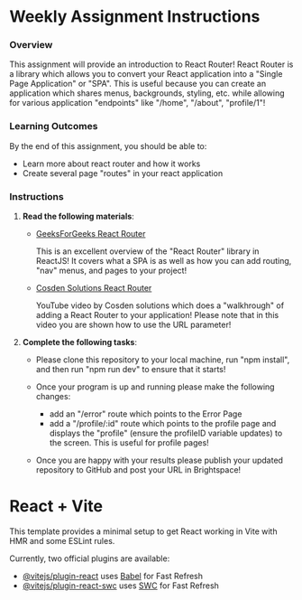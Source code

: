 # Weekly Assignment Instructions


### Overview
This assignment will provide an introduction to React Router!  React Router is a library which allows you to convert your React application into a "Single Page Application" or "SPA".  This is useful because you can create an application which shares menus, backgrounds, styling, etc. while allowing for various application "endpoints" like "/home", "/about", "profile/1"!

### Learning Outcomes
By the end of this assignment, you should be able to:
- Learn more about react router and how it works
- Create several page "routes" in your react application

### Instructions
1. **Read the following materials**:
   - [GeeksForGeeks React Router](https://www.geeksforgeeks.org/reactjs-router/)

     This is an excellent overview of the "React Router" library in ReactJS!  It covers what a SPA is as well as how you can add routing, "nav" menus, and pages to your project!
     
   - [Cosden Solutions React Router](https://youtu.be/oTIJunBa6MA?si=c17NbydvoGcWXsP-)

     YouTube video by Cosden solutions which does a "walkhrough" of adding a React Router to your application!  Please note that in this video you are shown how to use the URL parameter!
     
   
2. **Complete the following tasks**:

   - Please clone this repository to your local machine, run "npm install", and then run "npm run dev" to ensure that it starts!
   - Once your program is up and running please make the following changes:

      - add an "/error" route which points to the Error Page
      - add a "/profile/:id" route which points to the profile page and displays the "profile" (ensure the profileID variable updates) to the screen.  This is useful for profile pages!
    
   - Once you are happy with your results please publish your updated repository to GitHub and post your URL in Brightspace!



# React + Vite

This template provides a minimal setup to get React working in Vite with HMR and some ESLint rules.

Currently, two official plugins are available:

- [@vitejs/plugin-react](https://github.com/vitejs/vite-plugin-react/blob/main/packages/plugin-react/README.md) uses [Babel](https://babeljs.io/) for Fast Refresh
- [@vitejs/plugin-react-swc](https://github.com/vitejs/vite-plugin-react-swc) uses [SWC](https://swc.rs/) for Fast Refresh
